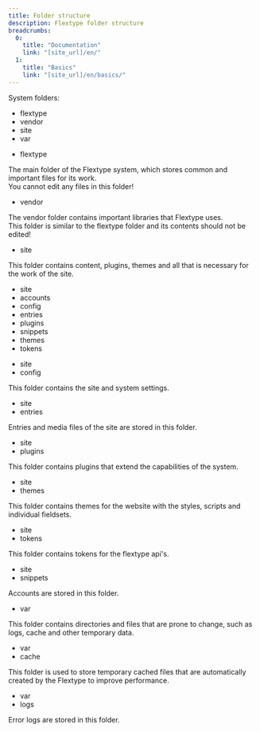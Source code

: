 ```yaml
---
title: Folder structure
description: Flextype folder structure
breadcrumbs:
  0:
    title: "Documentation"
    link: "[site_url]/en/"
  1:
    title: "Basics"
    link: "[site_url]/en/basics/"
---
```


System folders:

<ul class="file-list">
    <li><i class="fas fa-folder"></i> flextype</li>
    <li><i class="fas fa-folder"></i> vendor</li>
    <li><i class="fas fa-folder"></i> site</li>
    <li><i class="fas fa-folder"></i> var</li>
</ul>

<ul class="file-list">
    <li><i class="fas fa-folder"></i> flextype</li>
</ul>

The main folder of the Flextype system, which stores common and important files for its work.  
You cannot edit any files in this folder!

<ul class="file-list">
    <li><i class="fas fa-folder"></i> vendor</li>
</ul>

The vendor folder contains important libraries that Flextype uses.  
This folder is similar to the flextype folder and its contents should not be edited!

<ul class="file-list">
    <li><i class="fas fa-folder"></i> site</li>
</ul>

This folder contains content, plugins, themes and all that is necessary for the work of the site.

<ul class="file-list">
    <li><i class="fas fa-folder"></i> site</li>
    <li class="file-list-level-2"><i class="fas fa-folder"></i> accounts</li>
    <li class="file-list-level-2"><i class="fas fa-folder"></i> config</li>
    <li class="file-list-level-2"><i class="fas fa-folder"></i> entries</li>
    <li class="file-list-level-2"><i class="fas fa-folder"></i> plugins</li>
    <li class="file-list-level-2"><i class="fas fa-folder"></i> snippets</li>
    <li class="file-list-level-2"><i class="fas fa-folder"></i> themes</li>
    <li class="file-list-level-2"><i class="fas fa-folder"></i> tokens</li>
</ul>

<ul class="file-list">
    <li><i class="fas fa-folder"></i> site</li>
    <li class="file-list-level-2"><i class="fas fa-folder"></i> config</li>
</ul>

This folder contains the site and system settings.

<ul class="file-list">
    <li><i class="fas fa-folder"></i> site</li>
    <li class="file-list-level-2"><i class="fas fa-folder"></i> entries</li>
</ul>

Entries and media files of the site are stored in this folder.

<ul class="file-list">
    <li><i class="fas fa-folder"></i> site</li>
    <li class="file-list-level-2"><i class="fas fa-folder"></i> plugins</li>
</ul>

This folder contains plugins that extend the capabilities of the system.

<ul class="file-list">
    <li><i class="fas fa-folder"></i> site</li>
    <li class="file-list-level-2"><i class="fas fa-folder"></i> themes</li>
</ul>

This folder contains themes for the website with the styles, scripts and individual fieldsets.

<ul class="file-list">
    <li><i class="fas fa-folder"></i> site</li>
    <li class="file-list-level-2"><i class="fas fa-folder"></i> tokens</li>
</ul>

This folder contains tokens for the flextype api's.

<ul class="file-list">
    <li><i class="fas fa-folder"></i> site</li>
    <li class="file-list-level-2"><i class="fas fa-folder"></i> snippets</li>
</ul>

Accounts are stored in this folder.

<ul class="file-list">
    <li><i class="fas fa-folder"></i> var</li>
</ul>

This folder contains directories and files that are prone to change, such as logs, cache and other temporary data.

<ul class="file-list">
    <li><i class="fas fa-folder"></i> var</li>
    <li class="file-list-level-2"><i class="fas fa-folder"></i> cache</li>
</ul>

This folder is used to store temporary cached files that are automatically created by the Flextype to improve performance.

<ul class="file-list">
    <li><i class="fas fa-folder"></i> var</li>
    <li class="file-list-level-2"><i class="fas fa-folder"></i> logs</li>
</ul>


Error logs are stored in this folder.
